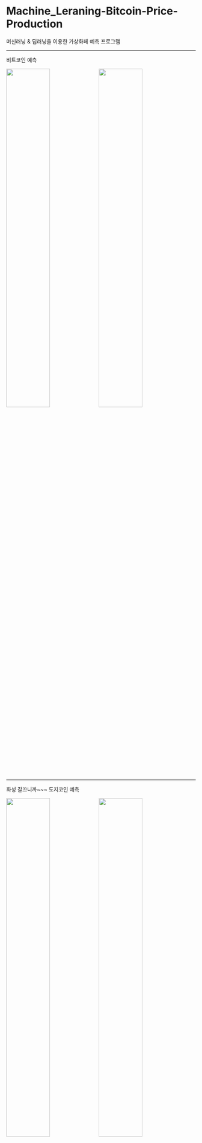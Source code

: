 # Machine_Leraning-Bitcoin-Price-Production

머신러닝 & 딥러닝을 이용한 가상화페 예측 프로그램

---
비트코인 예측 
<p>
  <img width="48%" src="https://user-images.githubusercontent.com/38518648/145815952-fd8afbd1-a1fd-4849-9d0a-e4c038fceca7.png"/>
  <img width="48%" src="https://user-images.githubusercontent.com/38518648/145816128-d035845e-20b4-401c-940b-9e48754250b5.png"/>
</p>

---
화성 갈끄니까~~~ 도지코인 예측
<p>
  <img width="48%" src="https://user-images.githubusercontent.com/38518648/145816015-431280d9-5a3c-4d9a-ba83-8283d118ba94.png"/>
  <img width="48%" src="https://user-images.githubusercontent.com/38518648/145815973-99c43edf-a4d2-4a1c-aac7-d1a732c4b8fa.png"/>
  <img width="48%" src="https://user-images.githubusercontent.com/38518648/145815990-57ec9163-4292-4da2-93b6-961ee0c33b09.png"/>
  <img width="48%" src="https://user-images.githubusercontent.com/38518648/145815973-99c43edf-a4d2-4a1c-aac7-d1a732c4b8fa.png"/>

</p>



![image](https://user-images.githubusercontent.com/38518648/145815952-fd8afbd1-a1fd-4849-9d0a-e4c038fceca7.png)
![image](https://user-images.githubusercontent.com/38518648/145815973-99c43edf-a4d2-4a1c-aac7-d1a732c4b8fa.png)
![image](https://user-images.githubusercontent.com/38518648/145815990-57ec9163-4292-4da2-93b6-961ee0c33b09.png)
![image](https://user-images.githubusercontent.com/38518648/145816015-431280d9-5a3c-4d9a-ba83-8283d118ba94.png)
